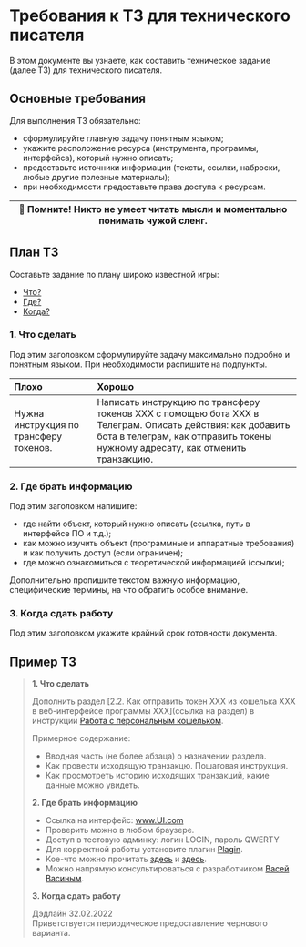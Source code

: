 # Требования к ТЗ для технического писателя

В этом документе вы узнаете, как составить техническое задание (далее ТЗ) для технического писателя.

## Основные требования
Для выполнения ТЗ обязательно:
- сформулируйте главную задачу понятным языком;
- укажите расположение ресурса (инструмента, программы, интерфейса), который нужно описать;
- предоставьте источники информации (тексты, ссылки, наброски, любые другие полезные материалы);
- при необходимости предоставьте права доступа к ресурсам.

| 🔴 Помните! Никто не умеет читать мысли и моментально понимать чужой сленг.|
|---|
  
## План ТЗ
Составьте задание по плану широко известной игры:
- [Что?](#что-сделать)
- [Где?](#где-брать-информацию)
- [Когда?](#когда-сдать-работу)

### 1. Что сделать
Под этим заголовком сформулируйте задачу максимально подробно и понятным языком. При необходимости распишите на подпункты.

| Плохо| Хорошо|
|:---|:---|
| Нужна инструкция по трансферу токенов.| Написать инструкцию по трансферу токенов ХХХ с помощью бота ХХХ в Телеграм.  Описать действия: как добавить бота в телеграм, как отправить токены нужному адресату, как отменить транзакцию.|

### 2. Где брать информацию
Под этим заголовком напишите:
- где найти объект, который нужно описать (ссылка, путь в интерфейсе ПО и т.д.);
- как можно изучить объект (программные и аппаратные требования) и как получить доступ (если ограничен);
- где можно ознакомиться с теоретической информацией (ссылки);

Дополнительно пропишите текстом важную информацию, специфические термины, на что обратить особое внимание.

### 3. Когда сдать работу
Под этим заголовком укажите крайний срок готовности документа.

## Пример ТЗ

> **1. Что сделать**  
> 
> Дополнить раздел [2.2. Как отправить токен ХХХ из кошелька ХХХ в веб-интерфейсе программы ХХХ](ссылка на раздел) в инструкции [Работа с персональным кошельком](ссылка).
> 
> Примерное содержание:
> - Вводная часть (не более абзаца) о назначении раздела.
> - Как провести исходящую транзакцю. Пошаговая инструкция.
> - Как просмотреть историю исходящих транзакций, какие данные можно увидеть.
> 
> **2. Где брать информацию**
> 
> - Ссылка на интерфейс: www.UI.com
> - Проверить можно в любом браузере.
> - Доступ в тестовую админку: логин LOGIN, пароль QWERTY
> - Для корректной работы установите плагин [Plagin](ссылка-на-плагин).
> - Кое-что можно прочитать [здесь](ссылка) и [здесь](ссылка).
> - Можно напрямую консультироваться с разработчиком [Васей Васиным](ссылка-на-контакт).
> 
> **3. Когда сдать работу**
> 
> Дэдлайн 32.02.2022  
> Приветствуется периодическое предоставление чернового варианта.
